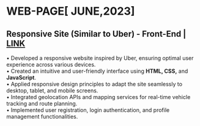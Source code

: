# **WEB-PAGE**[ JUNE,2023]
## Responsive Site (Similar to Uber) - Front-End | [LINK](https://ashhar-rahman.github.io/web-app/) 
• Developed a responsive website inspired by Uber, ensuring optimal user experience across various devices.<br>
• Created an intuitive and user-friendly interface using **HTML, CSS,** and **JavaScript**.<br>
• Applied responsive design principles to adapt the site seamlessly to desktop, tablet, and mobile screens.<br>
• Integrated geolocation APIs and mapping services for real-time vehicle tracking and route planning.<br>
• Implemented user registration, login authentication, and profile management functionalities.
